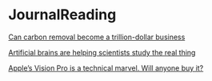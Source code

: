 # JournalReading

[Can carbon removal become a trillion-dollar business](Journals/can_carbon_removal_become_a_trillion-dollor_business.md)

[Artificial brains are helping scientists study the real thing](Journals/Artificial_brains_are_helping_scientists_study_the_real_thing.md)

[Apple’s Vision Pro is a technical marvel. Will anyone buy it?](Journals/Apples_Vision_Pro_is_a_technical_marvel)
